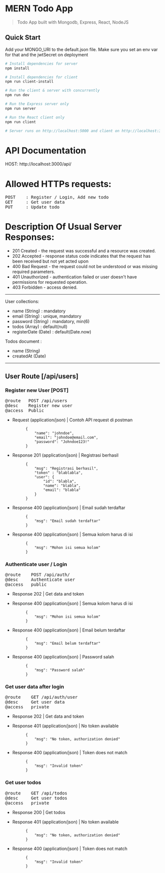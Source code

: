 # MERN Todo App

> Todo App built with Mongodb, Express, React, NodeJS

## Quick Start

Add your MONGO_URI to the default.json file. Make sure you set an env var for that and the jwtSecret on deployment

```bash
# Install dependencies for server
npm install

# Install dependencies for client
npm run client-install

# Run the client & server with concurrently
npm run dev

# Run the Express server only
npm run server

# Run the React client only
npm run client

# Server runs on http://localhost:5000 and client on http://localhost:3000
```
# API Documentation

HOST: http://localhost:3000/api/

# Allowed HTTPs requests:
<pre>
POST    : Register / Login, Add new todo
GET     : Get user data
PUT     : Update todo
</pre>

# Description Of Usual Server Responses:
- 201 Created - the request was successful and a resource was created.
- 202 Accepted - response status code indicates that the request has been received but not yet acted upon
- 400 Bad Request - the request could not be understood or was missing required parameters.
- 401 Unauthorized - authentication failed or user doesn't have permissions for requested operation.
- 403 Forbidden - access denied.

---
User collections:

- name (String)        : mandatory
- email (String)       : unique, mandatory
- password (String)    : mandatory, min(6)
- todos (Array)        : default(null)
- registerDate (Date)  : default(Date.now)

Todos document :
- name (String)
- createdAt (Date)

---
## User Route [/api/users]

### Register new User [POST]
<pre>
@route   POST /api/users
@desc    Register new user
@access  Public
</pre>
+ Request (application/json) | Contoh API request di postman

            {
                "name": "johndoe",
                "email": "johndoe@email.com",
                "password": "Johndoe123!"
            }

+ Response 201 (application/json) | Registrasi berhasil

            {
                "msg": "Registrasi berhasil",
                "token" : "blablabla",
                "user": {
                    "id": "blabla",
                    "name": "blabla",
                    "email": "blabla"
                }
            }

+ Response 400 (application/json) |  Email sudah terdaftar

            {
                "msg": "Email sudah terdaftar"
            }

+ Response 400 (application/json) | Semua kolom harus di isi

            {
                "msg": "Mohon isi semua kolom"
            }

### Authenticate user / Login

<pre>
@route    POST /api/auth/
@desc     Authenticate user
@access   public
</pre>

+ Response 202 | Get data and token

+ Response 400 (application/json) | Semua kolom harus di isi

            {
                "msg": "Mohon isi semua kolom"
            }

+ Response 400 (application/json) | Email belum terdaftar

            {
                "msg": "Email belum terdaftar"
            }

+ Response 400 (application/json) | Password salah

            {
                "msg": "Password salah"
            }

### Get user data after login

<pre>
@route    GET /api/auth/user
@desc     Get user data
@access   private
</pre>

+ Response 202 | Get data and token

+ Response 401 (application/json) | No token available

            {
                "msg": "No token, authorization denied"
            }

+ Response 400 (application/json) | Token does not match

            {
                "msg": "Invalid token"
            }

### Get user todos

<pre>
@route    GET /api/todos
@desc     Get user todos
@access   private
</pre>

+ Response 200 | Get todos

+ Response 401 (application/json) | No token available

            {
                "msg": "No token, authorization denied"
            }

+ Response 400 (application/json) | Token does not match

            {
                "msg": "Invalid token"
            }
